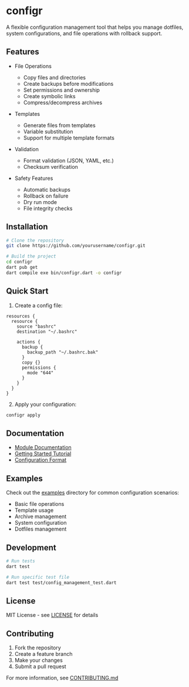 # configr

A flexible configuration management tool that helps you manage dotfiles, system configurations, and file operations with rollback support.

## Features

- File Operations
  - Copy files and directories
  - Create backups before modifications
  - Set permissions and ownership
  - Create symbolic links
  - Compress/decompress archives

- Templates
  - Generate files from templates
  - Variable substitution
  - Support for multiple template formats

- Validation
  - Format validation (JSON, YAML, etc.)
  - Checksum verification

- Safety Features
  - Automatic backups
  - Rollback on failure
  - Dry run mode
  - File integrity checks

## Installation

```bash
# Clone the repository
git clone https://github.com/yourusername/configr.git

# Build the project
cd configr
dart pub get
dart compile exe bin/configr.dart -o configr
```

## Quick Start

1. Create a config file:

```
resources {
  resource {
    source "bashrc"
    destination "~/.bashrc"

    actions {
      backup {
        backup_path "~/.bashrc.bak"
      }
      copy {}
      permissions {
        mode "644"
      }
    }
  }
}
```

2. Apply your configuration:

```bash
configr apply
```

## Documentation

- [Module Documentation](docs/modules/README.md)
- [Getting Started Tutorial](docs/modules/tutorial.md)
- [Configuration Format](docs/basics.md)

## Examples

Check out the [examples](examples) directory for common configuration scenarios:

- Basic file operations
- Template usage
- Archive management
- System configuration
- Dotfiles management

## Development

```bash
# Run tests
dart test

# Run specific test file
dart test test/config_management_test.dart

```

## License

MIT License - see [LICENSE](LICENSE) for details

## Contributing

1. Fork the repository
2. Create a feature branch
3. Make your changes
4. Submit a pull request

For more information, see [CONTRIBUTING.md](CONTRIBUTING.md)
